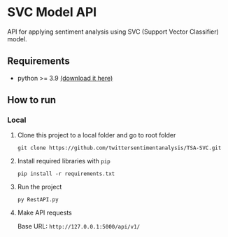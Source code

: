 # SVC Model API

API for applying sentiment analysis using SVC (Support Vector Classifier) model.

## Requirements
- python >= 3.9 [(download it here)](https://www.python.org/downloads/)

## How to run 
### Local
1. Clone this project to a local folder and go to root folder

   `git clone https://github.com/twittersentimentanalysis/TSA-SVC.git`

2. Install required libraries with `pip`

    `pip install -r requirements.txt`
    
3. Run the project

    `py RestAPI.py`

4. Make API requests

    Base URL: `http://127.0.0.1:5000/api/v1/`